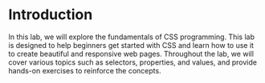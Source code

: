 # Introduction

In this lab, we will explore the fundamentals of CSS programming. This lab is designed to help beginners get started with CSS and learn how to use it to create beautiful and responsive web pages. Throughout the lab, we will cover various topics such as selectors, properties, and values, and provide hands-on exercises to reinforce the concepts.
